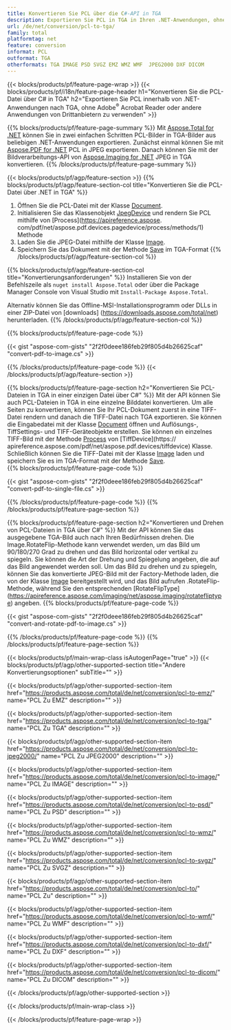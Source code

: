 ```yaml
---
title: Konvertieren Sie PCL über die C#-API in TGA
description: Exportieren Sie PCL in TGA in Ihren .NET-Anwendungen, ohne Anwendungen von Drittanbietern zu verwenden
url: /de/net/conversion/pcl-to-tga/
family: total
platformtag: net
feature: conversion
informat: PCL
outformat: TGA
otherformats: TGA IMAGE PSD SVGZ EMZ WMZ WMF  JPEG2000 DXF DICOM
---
```

{{< blocks/products/pf/feature-page-wrap >}}
{{< blocks/products/pf/i18n/feature-page-header h1="Konvertieren Sie die PCL-Datei über C# in TGA" h2="Exportieren Sie PCL innerhalb von .NET-Anwendungen nach TGA, ohne Adobe<sup>&reg;</sup> Acrobat Reader oder andere Anwendungen von Drittanbietern zu verwenden" >}}

{{% blocks/products/pf/feature-page-summary %}}
Mit [Aspose.Total for .NET](https://products.aspose.com/total/net/) können Sie in zwei einfachen Schritten PCL-Bilder in TGA-Bilder aus beliebigen .NET-Anwendungen exportieren. Zunächst einmal können Sie mit [Aspose.PDF for .NET](https://products.aspose.com/pdf/net/) PCL in JPEG exportieren. Danach können Sie mit der Bildverarbeitungs-API von [Aspose.Imaging for .NET](https://products.aspose.com/imaging/net/) JPEG in TGA konvertieren.
{{% /blocks/products/pf/feature-page-summary  %}}

{{< blocks/products/pf/agp/feature-section >}}
{{% blocks/products/pf/agp/feature-section-col title="Konvertieren Sie die PCL-Datei über .NET in TGA" %}}
1. Öffnen Sie die PCL-Datei mit der Klasse [Document](https://apireference.aspose.com/pdf/net/aspose.pdf/document).
2. Initialisieren Sie das Klassenobjekt [JpegDevice](https://apireference.aspose.com/pdf/net/aspose.pdf.devices/jpegdevice) und rendern Sie PCL mithilfe von [Process](https://apireference.aspose. com/pdf/net/aspose.pdf.devices.pagedevice/process/methods/1) Methode
3. Laden Sie die JPEG-Datei mithilfe der Klasse [Image](https://apireference.aspose.com/imaging/net/aspose.imaging/image).
4. Speichern Sie das Dokument mit der Methode [Save](https://apireference.aspose.com/imaging/net/aspose.imaging.image/save/methods/4) im TGA-Format
{{% /blocks/products/pf/agp/feature-section-col %}}

{{% blocks/products/pf/agp/feature-section-col title="Konvertierungsanforderungen" %}}
Installieren Sie von der Befehlszeile als ```nuget install Aspose.Total``` oder über die Package Manager Console von Visual Studio mit ```Install-Package Aspose.Total```.

Alternativ können Sie das Offline-MSI-Installationsprogramm oder DLLs in einer ZIP-Datei von [downloads] (https://downloads.aspose.com/total/net) herunterladen.
{{% /blocks/products/pf/agp/feature-section-col %}}

{{% blocks/products/pf/feature-page-code %}}

{{< gist "aspose-com-gists" "2f2f0deee186feb29f805d4b26625caf" "convert-pdf-to-image.cs" >}}

{{% /blocks/products/pf/feature-page-code %}}
{{< /blocks/products/pf/agp/feature-section >}}

{{% blocks/products/pf/feature-page-section  h2="Konvertieren Sie PCL-Dateien in TGA in einer einzigen Datei über C#" %}}
Mit der API können Sie auch PCL-Dateien in TGA in eine einzelne Bilddatei konvertieren. Um alle Seiten zu konvertieren, können Sie Ihr PCL-Dokument zuerst in eine TIFF-Datei rendern und danach die TIFF-Datei nach TGA exportieren. Sie können die Eingabedatei mit der Klasse [Document](https://apireference.aspose.com/pdf/net/aspose.pdf/document) öffnen und Auflösungs-, TiffSettings- und TIFF-Geräteobjekte erstellen. Sie können ein einzelnes TIFF-Bild mit der Methode [Process](https://apireference.aspose.com/pdf/net/aspose.pdf.devices.documentdevice/process/methods/3) von [TiffDevice](https:// apireference.aspose.com/pdf/net/aspose.pdf.devices/tiffdevice) Klasse. Schließlich können Sie die TIFF-Datei mit der Klasse [Image](https://apireference.aspose.com/imaging/net/aspose.imaging/image) laden
und speichern Sie es im TGA-Format mit der Methode [Save](https://apireference.aspose.com/imaging/net/aspose.imaging.image/save/methods/4).  
{{% blocks/products/pf/feature-page-code %}}

{{< gist "aspose-com-gists" "2f2f0deee186feb29f805d4b26625caf" "convert-pdf-to-single-file.cs" >}}
{{% /blocks/products/pf/feature-page-code  %}}
{{% /blocks/products/pf/feature-page-section %}}

{{% blocks/products/pf/feature-page-section  h2="Konvertieren und Drehen von PCL-Dateien in TGA über C#" %}}
Mit der API können Sie das ausgegebene TGA-Bild auch nach Ihren Bedürfnissen drehen. Die Image.RotateFlip-Methode kann verwendet werden, um das Bild um 90/180/270 Grad zu drehen und das Bild horizontal oder vertikal zu spiegeln. Sie können die Art der Drehung und Spiegelung angeben, die auf das Bild angewendet werden soll. Um das Bild zu drehen und zu spiegeln, können Sie das konvertierte JPEG-Bild mit der Factory-Methode laden, die von der Klasse [Image](https://apireference.aspose.com/imaging/net/aspose.imaging/image) bereitgestellt wird, und das Bild aufrufen .RotateFlip-Methode, während Sie den entsprechenden [RotateFlipType] (https://apireference.aspose.com/imaging/net/aspose.imaging/rotatefliptype) angeben. 
{{% blocks/products/pf/feature-page-code %}}

{{< gist "aspose-com-gists" "2f2f0deee186feb29f805d4b26625caf" "convert-and-rotate-pdf-to-image.cs" >}}
{{% /blocks/products/pf/feature-page-code  %}}
{{% /blocks/products/pf/feature-page-section %}}

{{< blocks/products/pf/main-wrap-class isAutogenPage="true" >}}
{{< blocks/products/pf/agp/other-supported-section title="Andere Konvertierungsoptionen" subTitle="" >}}

{{< blocks/products/pf/agp/other-supported-section-item href="https://products.aspose.com/total/de/net/conversion/pcl-to-emz/" name="PCL Zu EMZ" description="" >}}

{{< blocks/products/pf/agp/other-supported-section-item href="https://products.aspose.com/total/de/net/conversion/pcl-to-tga/" name="PCL Zu TGA" description="" >}}

{{< blocks/products/pf/agp/other-supported-section-item href="https://products.aspose.com/total/de/net/conversion/pcl-to-jpeg2000/" name="PCL Zu JPEG2000" description="" >}}

{{< blocks/products/pf/agp/other-supported-section-item href="https://products.aspose.com/total/de/net/conversion/pcl-to-image/" name="PCL Zu IMAGE" description="" >}}

{{< blocks/products/pf/agp/other-supported-section-item href="https://products.aspose.com/total/de/net/conversion/pcl-to-psd/" name="PCL Zu PSD" description="" >}}

{{< blocks/products/pf/agp/other-supported-section-item href="https://products.aspose.com/total/de/net/conversion/pcl-to-wmz/" name="PCL Zu WMZ" description="" >}}

{{< blocks/products/pf/agp/other-supported-section-item href="https://products.aspose.com/total/de/net/conversion/pcl-to-svgz/" name="PCL Zu SVGZ" description="" >}}

{{< blocks/products/pf/agp/other-supported-section-item href="https://products.aspose.com/total/de/net/conversion/pcl-to/" name="PCL Zu" description="" >}}

{{< blocks/products/pf/agp/other-supported-section-item href="https://products.aspose.com/total/de/net/conversion/pcl-to-wmf/" name="PCL Zu WMF" description="" >}}

{{< blocks/products/pf/agp/other-supported-section-item href="https://products.aspose.com/total/de/net/conversion/pcl-to-dxf/" name="PCL Zu DXF" description="" >}}

{{< blocks/products/pf/agp/other-supported-section-item href="https://products.aspose.com/total/de/net/conversion/pcl-to-dicom/" name="PCL Zu DICOM" description="" >}}



{{< /blocks/products/pf/agp/other-supported-section >}}

{{< /blocks/products/pf/main-wrap-class >}}

{{< /blocks/products/pf/feature-page-wrap >}}